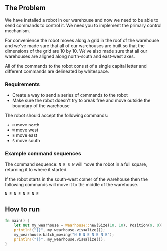 ## The Problem

We have installed a robot in our warehouse and now we need to be able to send commands to control it.
We need you to implement the primary control mechanism.

For convenience the robot moves along a grid in the roof of the warehouse and we've made sure that all of our warehouses are built so that the dimensions of the grid are 10 by 10.
We've also made sure that all our warehouses are aligned along north-south and east-west axes.

All of the commands to the robot consist of a single capital letter and different commands are delineated by whitespace.

### Requirements

* Create a way to send a series of commands to the robot
* Make sure the robot doesn't try to break free and move outside the boundary of the warehouse

The robot should accept the following commands:

* `N` move north
* `W` move west
* `E` move east
* `S` move south

### Example command sequences

The command sequence: `N E S W` will move the robot in a full square, returning it to where it started.

If the robot starts in the south-west corner of the warehouse then the following commands will move it to the middle of the warehouse.

`N E N E N E N E`

## How to run

```rust
fn main() {
	let mut my_wearhouse = Wearhouse::new(Size(10, 10), Position(9, 0));
	println!("{}", my_wearhouse.visualize());
	my_wearhouse.batch_moving("N E N E N E N E");
	println!("{}", my_wearhouse.visualize());
}
```
